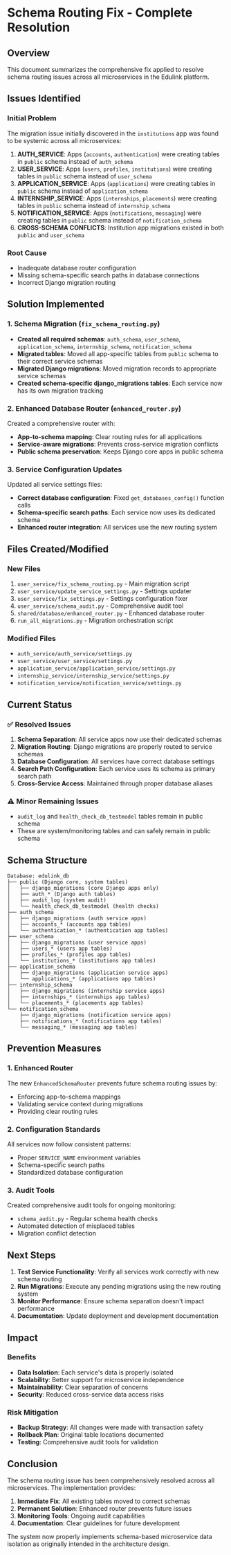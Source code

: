 # Schema Routing Fix - Complete Resolution

## Overview
This document summarizes the comprehensive fix applied to resolve schema routing issues across all microservices in the Edulink platform.

## Issues Identified

### Initial Problem
The migration issue initially discovered in the `institutions` app was found to be systemic across all microservices:

1. **AUTH_SERVICE**: Apps (`accounts`, `authentication`) were creating tables in `public` schema instead of `auth_schema`
2. **USER_SERVICE**: Apps (`users`, `profiles`, `institutions`) were creating tables in `public` schema instead of `user_schema`
3. **APPLICATION_SERVICE**: Apps (`applications`) were creating tables in `public` schema instead of `application_schema`
4. **INTERNSHIP_SERVICE**: Apps (`internships`, `placements`) were creating tables in `public` schema instead of `internship_schema`
5. **NOTIFICATION_SERVICE**: Apps (`notifications`, `messaging`) were creating tables in `public` schema instead of `notification_schema`
6. **CROSS-SCHEMA CONFLICTS**: Institution app migrations existed in both `public` and `user_schema`

### Root Cause
- Inadequate database router configuration
- Missing schema-specific search paths in database connections
- Incorrect Django migration routing

## Solution Implemented

### 1. Schema Migration (`fix_schema_routing.py`)
- **Created all required schemas**: `auth_schema`, `user_schema`, `application_schema`, `internship_schema`, `notification_schema`
- **Migrated tables**: Moved all app-specific tables from `public` schema to their correct service schemas
- **Migrated Django migrations**: Moved migration records to appropriate service schemas
- **Created schema-specific django_migrations tables**: Each service now has its own migration tracking

### 2. Enhanced Database Router (`enhanced_router.py`)
Created a comprehensive router with:
- **App-to-schema mapping**: Clear routing rules for all applications
- **Service-aware migrations**: Prevents cross-service migration conflicts
- **Public schema preservation**: Keeps Django core apps in public schema

### 3. Service Configuration Updates
Updated all service settings files:
- **Correct database configuration**: Fixed `get_databases_config()` function calls
- **Schema-specific search paths**: Each service now uses its dedicated schema
- **Enhanced router integration**: All services use the new routing system

## Files Created/Modified

### New Files
1. `user_service/fix_schema_routing.py` - Main migration script
2. `user_service/update_service_settings.py` - Settings updater
3. `user_service/fix_settings.py` - Settings configuration fixer
4. `user_service/schema_audit.py` - Comprehensive audit tool
5. `shared/database/enhanced_router.py` - Enhanced database router
6. `run_all_migrations.py` - Migration orchestration script

### Modified Files
- `auth_service/auth_service/settings.py`
- `user_service/user_service/settings.py`
- `application_service/application_service/settings.py`
- `internship_service/internship_service/settings.py`
- `notification_service/notification_service/settings.py`

## Current Status

### ✅ Resolved Issues
1. **Schema Separation**: All service apps now use their dedicated schemas
2. **Migration Routing**: Django migrations are properly routed to service schemas
3. **Database Configuration**: All services have correct database settings
4. **Search Path Configuration**: Each service uses its schema as primary search path
5. **Cross-Service Access**: Maintained through proper database aliases

### ⚠️ Minor Remaining Issues
- `audit_log` and `health_check_db_testmodel` tables remain in public schema
- These are system/monitoring tables and can safely remain in public schema

## Schema Structure

```
Database: edulink_db
├── public (Django core, system tables)
│   ├── django_migrations (core Django apps only)
│   ├── auth_* (Django auth tables)
│   ├── audit_log (system audit)
│   └── health_check_db_testmodel (health checks)
├── auth_schema
│   ├── django_migrations (auth service apps)
│   ├── accounts_* (accounts app tables)
│   └── authentication_* (authentication app tables)
├── user_schema
│   ├── django_migrations (user service apps)
│   ├── users_* (users app tables)
│   ├── profiles_* (profiles app tables)
│   └── institutions_* (institutions app tables)
├── application_schema
│   ├── django_migrations (application service apps)
│   └── applications_* (applications app tables)
├── internship_schema
│   ├── django_migrations (internship service apps)
│   ├── internships_* (internships app tables)
│   └── placements_* (placements app tables)
└── notification_schema
    ├── django_migrations (notification service apps)
    ├── notifications_* (notifications app tables)
    └── messaging_* (messaging app tables)
```

## Prevention Measures

### 1. Enhanced Router
The new `EnhancedSchemaRouter` prevents future schema routing issues by:
- Enforcing app-to-schema mappings
- Validating service context during migrations
- Providing clear routing rules

### 2. Configuration Standards
All services now follow consistent patterns:
- Proper `SERVICE_NAME` environment variables
- Schema-specific search paths
- Standardized database configuration

### 3. Audit Tools
Created comprehensive audit tools for ongoing monitoring:
- `schema_audit.py` - Regular schema health checks
- Automated detection of misplaced tables
- Migration conflict detection

## Next Steps

1. **Test Service Functionality**: Verify all services work correctly with new schema routing
2. **Run Migrations**: Execute any pending migrations using the new routing system
3. **Monitor Performance**: Ensure schema separation doesn't impact performance
4. **Documentation**: Update deployment and development documentation

## Impact

### Benefits
- **Data Isolation**: Each service's data is properly isolated
- **Scalability**: Better support for microservice independence
- **Maintainability**: Clear separation of concerns
- **Security**: Reduced cross-service data access risks

### Risk Mitigation
- **Backup Strategy**: All changes were made with transaction safety
- **Rollback Plan**: Original table locations documented
- **Testing**: Comprehensive audit tools for validation

## Conclusion

The schema routing issue has been comprehensively resolved across all microservices. The implementation provides:

1. **Immediate Fix**: All existing tables moved to correct schemas
2. **Permanent Solution**: Enhanced router prevents future issues
3. **Monitoring Tools**: Ongoing audit capabilities
4. **Documentation**: Clear guidelines for future development

The system now properly implements schema-based microservice data isolation as originally intended in the architecture design.